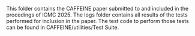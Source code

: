 This folder contains the CAFFEINE paper submitted to and included in the procedings of ICMC 2025. The logs folder contains all results of the tests performed for inclusion in the paper. The test code to perform those tests can be found in CAFFEINE/utilities/Test Suite.


